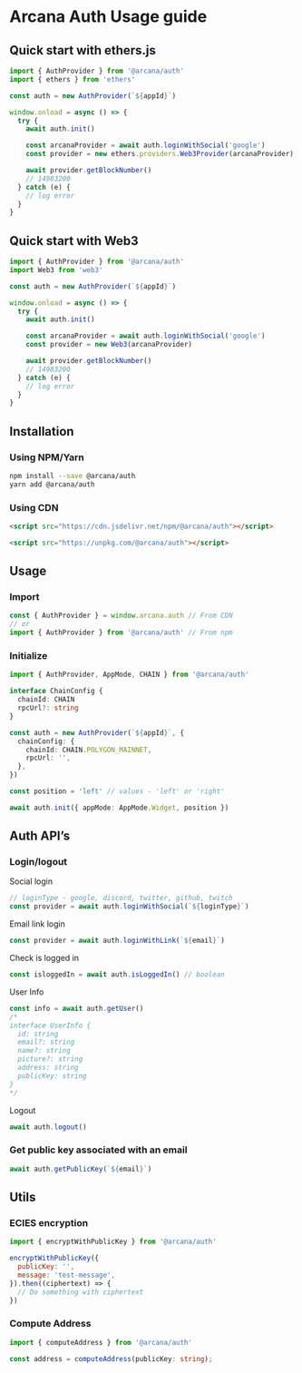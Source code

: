 # Arcana Auth Usage guide

## Quick start with ethers.js

```ts
import { AuthProvider } from '@arcana/auth'
import { ethers } from 'ethers'

const auth = new AuthProvider(`${appId}`)

window.onload = async () => {
  try {
    await auth.init()

    const arcanaProvider = await auth.loginWithSocial('google')
    const provider = new ethers.providers.Web3Provider(arcanaProvider)

    await provider.getBlockNumber()
    // 14983200
  } catch (e) {
    // log error
  }
}
```

## Quick start with Web3

```ts
import { AuthProvider } from '@arcana/auth'
import Web3 from 'web3'

const auth = new AuthProvider(`${appId}`)

window.onload = async () => {
  try {
    await auth.init()

    const arcanaProvider = await auth.loginWithSocial('google')
    const provider = new Web3(arcanaProvider)

    await provider.getBlockNumber()
    // 14983200
  } catch (e) {
    // log error
  }
}
```

## Installation

### Using NPM/Yarn

```sh
npm install --save @arcana/auth
yarn add @arcana/auth
```

### Using CDN

```html
<script src="https://cdn.jsdelivr.net/npm/@arcana/auth"></script>
```

```html
<script src="https://unpkg.com/@arcana/auth"></script>
```

## Usage

### Import

```js
const { AuthProvider } = window.arcana.auth // From CDN
// or
import { AuthProvider } from '@arcana/auth' // From npm
```

### Initialize

```ts
import { AuthProvider, AppMode, CHAIN } from '@arcana/auth'

interface ChainConfig {
  chainId: CHAIN
  rpcUrl?: string
}

const auth = new AuthProvider(`${appId}`, {
  chainConfig: {
    chainId: CHAIN.POLYGON_MAINNET,
    rpcUrl: '',
  },
})

const position = 'left' // values - 'left' or 'right'

await auth.init({ appMode: AppMode.Widget, position })
```

## Auth API’s

### Login/logout

Social login

```js
// loginType - google, discord, twitter, github, twitch
const provider = await auth.loginWithSocial(`${loginType}`)
```

Email link login

```js
const provider = await auth.loginWithLink(`${email}`)
```

Check is logged in

```js
const isloggedIn = await auth.isLoggedIn() // boolean
```

User Info

```js
const info = await auth.getUser()
/* 
interface UserInfo {
  id: string
  email?: string
  name?: string
  picture?: string
  address: string
  publicKey: string
}
*/
```

Logout

```js
await auth.logout()
```

### Get public key associated with an email

```js
await auth.getPublicKey(`${email}`)
```

## Utils

### ECIES encryption

```js
import { encryptWithPublicKey } from '@arcana/auth'

encryptWithPublicKey({
  publicKey: '',
  message: 'test-message',
}).then((ciphertext) => {
  // Do something with ciphertext
})
```

### Compute Address

```ts
import { computeAddress } from '@arcana/auth'

const address = computeAddress(publicKey: string);
```
